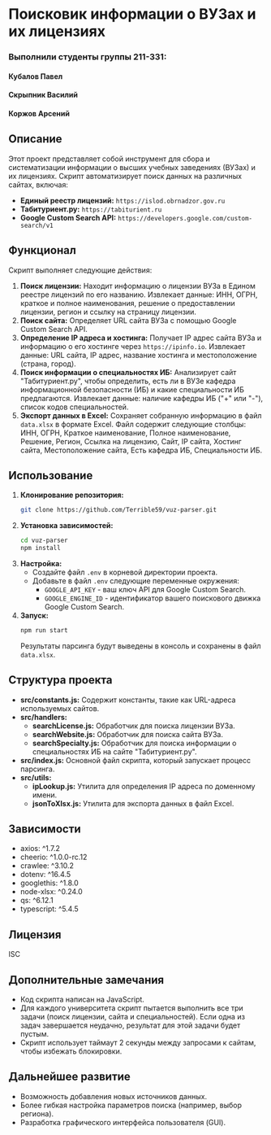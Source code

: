 # Поисковик информации о ВУЗах и их лицензиях

### Выполнили студенты группы 211-331:
#### Кубалов Павел
#### Скрыпник Василий
#### Коржов Арсений

## Описание

Этот проект представляет собой инструмент для сбора и систематизации информации о высших учебных заведениях (ВУЗах) и их лицензиях. Скрипт автоматизирует поиск данных на различных сайтах, включая:

* **Единый реестр лицензий:**  `https://islod.obrnadzor.gov.ru`
* **Табитуриент.ру:** `https://tabiturient.ru`
* **Google Custom Search API:**  `https://developers.google.com/custom-search/v1`

## Функционал

Скрипт выполняет следующие действия:

1. **Поиск лицензии:** Находит информацию о лицензии ВУЗа в Едином реестре лицензий по его названию. Извлекает данные: ИНН, ОГРН, краткое и полное наименования, решение о предоставлении лицензии, регион и ссылку на страницу лицензии.
2. **Поиск сайта:** Определяет URL сайта ВУЗа с помощью Google Custom Search API.
3. **Определение IP адреса и хостинга:** Получает IP адрес сайта ВУЗа и информацию о его хостинге через `https://ipinfo.io`. Извлекает данные: URL сайта, IP адрес, название хостинга и местоположение (страна, город).
4. **Поиск информации о специальностях ИБ:** Анализирует сайт "Табитуриент.ру", чтобы определить, есть ли в ВУЗе кафедра информационной безопасности (ИБ) и какие специальности ИБ предлагаются.  Извлекает данные: наличие кафедры ИБ ("+" или "-"), список кодов специальностей.
5. **Экспорт данных в Excel:** Сохраняет собранную информацию в файл `data.xlsx` в формате Excel. Файл содержит следующие столбцы: ИНН, ОГРН, Краткое наименование, Полное наименование, Решение, Регион, Ссылка на лицензию, Сайт, IP сайта, Хостинг сайта, Местоположение сайта, Есть кафедра ИБ, Специальности ИБ.

## Использование

1. **Клонирование репозитория:** 
   ```bash
   git clone https://github.com/Terrible59/vuz-parser.git
   ```
2. **Установка зависимостей:**
   ```bash
   cd vuz-parser
   npm install
   ```
3. **Настройка:**
    * Создайте файл `.env` в корневой директории проекта.
    * Добавьте в файл `.env` следующие переменные окружения:
        * `GOOGLE_API_KEY` - ваш ключ API для Google Custom Search.
        * `GOOGLE_ENGINE_ID` - идентификатор вашего поискового движка Google Custom Search.
4. **Запуск:** 
   ```bash
   npm run start
   ```
   Результаты парсинга будут выведены в консоль и сохранены в файл `data.xlsx`.

## Структура проекта

* **src/constants.js:** Содержит константы, такие как URL-адреса используемых сайтов.
* **src/handlers:** 
    * **searchLicense.js:** Обработчик для поиска лицензии ВУЗа.
    * **searchWebsite.js:** Обработчик для поиска сайта ВУЗа.
    * **searchSpecialty.js:** Обработчик для поиска информации о специальностях ИБ на сайте "Табитуриент.ру".
* **src/index.js:** Основной файл скрипта, который запускает процесс парсинга.
* **src/utils:** 
    * **ipLookup.js:** Утилита для определения IP адреса по доменному имени.
    * **jsonToXlsx.js:** Утилита для экспорта данных в файл Excel.

## Зависимости

* axios: ^1.7.2
* cheerio: ^1.0.0-rc.12
* crawlee: ^3.10.2
* dotenv: ^16.4.5
* googlethis: ^1.8.0
* node-xlsx: ^0.24.0
* qs: ^6.12.1
* typescript: ^5.4.5

## Лицензия

ISC


## Дополнительные замечания

* Код скрипта написан на JavaScript.
* Для каждого университета скрипт пытается выполнить все три задачи (поиск лицензии, сайта и специальностей). Если одна из задач завершается неудачно, результат для этой задачи будет пустым.
* Скрипт использует таймаут 2 секунды между запросами к сайтам, чтобы избежать блокировки.

## Дальнейшее развитие

* Возможность добавления новых источников данных.
* Более гибкая настройка параметров поиска (например, выбор региона).
* Разработка графического интерфейса пользователя (GUI). 
